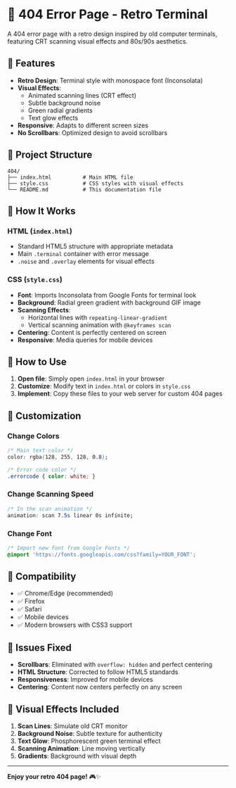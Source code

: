 # 🚨 404 Error Page - Retro Terminal

A 404 error page with a retro design inspired by old computer terminals, featuring CRT scanning visual effects and 80s/90s aesthetics.

## 🎯 Features

- **Retro Design**: Terminal style with monospace font (Inconsolata)
- **Visual Effects**: 
  - Animated scanning lines (CRT effect)
  - Subtle background noise
  - Green radial gradients
  - Text glow effects
- **Responsive**: Adapts to different screen sizes
- **No Scrollbars**: Optimized design to avoid scrollbars

## 📁 Project Structure

```
404/
├── index.html          # Main HTML file
├── style.css           # CSS styles with visual effects
└── README.md           # This documentation file
```

## 🔧 How It Works

### HTML (`index.html`)
- Standard HTML5 structure with appropriate metadata
- Main `.terminal` container with error message
- `.noise` and `.overlay` elements for visual effects

### CSS (`style.css`)
- **Font**: Imports Inconsolata from Google Fonts for terminal look
- **Background**: Radial green gradient with background GIF image
- **Scanning Effects**: 
  - Horizontal lines with `repeating-linear-gradient`
  - Vertical scanning animation with `@keyframes scan`
- **Centering**: Content is perfectly centered on screen
- **Responsive**: Media queries for mobile devices

## 🚀 How to Use

1. **Open file**: Simply open `index.html` in your browser
2. **Customize**: Modify text in `index.html` or colors in `style.css`
3. **Implement**: Copy these files to your web server for custom 404 pages

## 🎨 Customization

### Change Colors
```css
/* Main text color */
color: rgba(128, 255, 128, 0.8);

/* Error code color */
.errorcode { color: white; }
```

### Change Scanning Speed
```css
/* In the scan animation */
animation: scan 7.5s linear 0s infinite;
```

### Change Font
```css
/* Import new font from Google Fonts */
@import 'https://fonts.googleapis.com/css?family=YOUR_FONT';
```

## 📱 Compatibility

- ✅ Chrome/Edge (recommended)
- ✅ Firefox
- ✅ Safari
- ✅ Mobile devices
- ✅ Modern browsers with CSS3 support

## 🐛 Issues Fixed

- **Scrollbars**: Eliminated with `overflow: hidden` and perfect centering
- **HTML Structure**: Corrected to follow HTML5 standards
- **Responsiveness**: Improved for mobile devices
- **Centering**: Content now centers perfectly on any screen

## 🌟 Visual Effects Included

1. **Scan Lines**: Simulate old CRT monitor
2. **Background Noise**: Subtle texture for authenticity
3. **Text Glow**: Phosphorescent green terminal effect
4. **Scanning Animation**: Line moving vertically
5. **Gradients**: Background with visual depth

---

**Enjoy your retro 404 page!** 🎮✨

